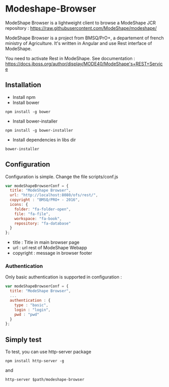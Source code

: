 # Modeshape-Browser
ModeShape Browser is a lightweight client to browse a ModeShape JCR repository : https://raw.githubusercontent.com/ModeShape/modeshape/

ModeShape Browser is a project from BMSQ/PrO+, a departement of french ministry of Agriculture. It's written in Angular and use Rest interface of ModeShape.

You need to activate Rest in ModeShape. See documentation : https://docs.jboss.org/author/display/MODE40/ModeShape's+REST+Service

## Installation
* Install npm
* Install bower
```
npm install -g bower
```
* Install bower-installer
```
npm install -g bower-installer
```
* Install dependencies in libs dir
```
bower-installer
```


## Configuration
Configuration is simple. Change the file scripts/conf.js

```javascript
var modeShapeBrowserConf = {
  title: "ModeShape Browser",
  url: "http://localhost:8080/ofs/rest/",
  copyright : "BMSQ/PRO+ - 2016",
  icons: {
    folder: "fa-folder-open",
    file: "fa-file",
    workspace: "fa-book",
    repository: "fa-database"
  }
};
```

* title : Title in main browser page
* url : url rest of ModeShape Webapp
* copyright : message in browser footer

### Authentication
Only basic authentication is supported in configuration :
```javascript
var modeShapeBrowserConf = {
  title: "ModeShape Browser",
  ...
  authentication : {
    type : "basic",
    login : "login",
    pwd : "pwd"
  }
};
```


## Simply test
To test, you can use http-server package
```
npm install http-server -g
```
and
```
http-server $path/modeshape-browser
```
